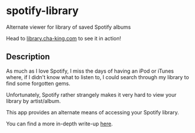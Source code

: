 # spotify-library
Alternate viewer for library of saved Spotify albums

Head to [library.cha-king.com](https://library.cha-king.com) to see it in action!

## Description
As much as I love Spotify, I miss the days of having an iPod or iTunes where, if I didn't know what to listen to, I could search through my library to find some forgotten gems.

Unfortunately, Spotify rather strangely makes it very hard to view your library by artist/album.

This app provides an alternate means of accessing your Spotify library.

You can find a more in-depth write-up [here](https://blog.cha-king.com/projects/2020/10/22/spotify-viewer.html).
